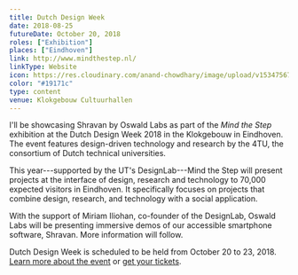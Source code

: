 ```yaml
---
title: Dutch Design Week
date: 2018-08-25
futureDate: October 20, 2018
roles: ["Exhibition"]
places: ["Eindhoven"]
link: http://www.mindthestep.nl/
linkType: Website
icon: https://res.cloudinary.com/anand-chowdhary/image/upload/v1534756784/icons/dutch-design-week.png
color: "#19171c"
type: content
venue: Klokgebouw Cultuurhallen
---
```


I'll be showcasing Shravan by Oswald Labs as part of the *Mind the Step* exhibition at the Dutch Design Week 2018 in the Klokgebouw in Eindhoven. The event features design-driven technology and research by the 4TU, the consortium of Dutch technical universities.

<!--more-->

This year---supported by the UT's DesignLab---Mind the Step will present projects at the interface of design, research and technology to 70,000 expected visitors in Eindhoven. It specifically focuses on projects that combine design, research, and technology with a social application.

With the support of Miriam Iliohan, co-founder of the DesignLab, Oswald Labs will be presenting immersive demos of our accessible smartphone software, Shravan. More information will follow.

Dutch Design Week is scheduled to be held from October 20 to 23, 2018. [Learn more about the event](http://www.mindthestep.nl/) or [get your tickets](http://www.ddw.nl/en/page/ddw-tickets-def).